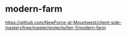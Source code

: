 # modern-farm
https://github.com/NewForce-at-Mountwest/client-side-mastery/tree/master/projects/tier-1/modern-farm
